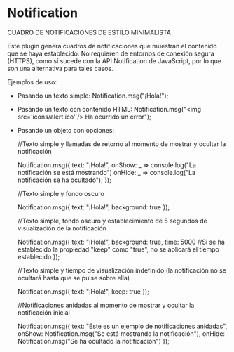 # Notification
CUADRO DE NOTIFICACIONES DE ESTILO MINIMALISTA

Este plugin genera cuadros de notificaciones que muestran el contenido que se haya establecido. No requieren de entornos de conexión segura (HTTPS), como sí sucede con la API Notification de JavaScript, por lo que son una alternativa para tales casos.

Ejemplos de uso:

- Pasando un texto simple:
 	Notification.msg("¡Hola!");
	
- Pasando un texto con contenido HTML:
 	Notification.msg("&lt;img src='icons/alert.ico' /&gt; Ha ocurrido un error");
	
- Pasando un objeto con opciones:
 	
	//Texto simple y llamadas de retorno al momento de mostrar y ocultar la notificación	
	
	Notification.msg({
 		text: "¡Hola!",
 		onShow: _ => console.log("La notificación se está mostrando")
 		onHide: _ => console.log("La notificación se ha ocultado");
 	});
	
	
	//Texto simple y fondo oscuro	
	
	Notification.msg({
		text: "¡Hola!",
		background: true
	});
	
	
	//Texto simple, fondo oscuro y establecimiento de 5 segundos de visualización de la notificación
	
	Notification.msg({
		text: "¡Hola!",
		background: true,
		time: 5000 //Si se ha establecido la propiedad "keep" como "true", no se aplicará el tiempo establecido
	});
	
	
	//Texto simple y tiempo de visualización indefinido (la notificación no se ocultará hasta que se pulse sobre ella)
	
	Notification.msg({
		text: "¡Hola!",
		keep: true
	});
	
	
	//Notificaciones anidadas al momento de mostrar y ocultar la notificación inicial
	
	Notification.msg({
		text: "Este es un ejemplo de notificaciones anidadas",
		onShow: Notification.msg("Se está mostrando la notificación"),
		onHide: Notification.msg("Se ha ocultado la notificación")
	});
